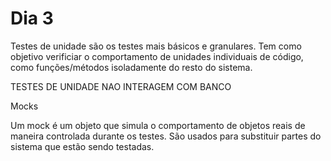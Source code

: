 # Dia 3

Testes de unidade são os testes mais básicos e granulares. Tem como objetivo verificiar o comportamento de unidades individuais de código, como funções/métodos isoladamente do resto do sistema.

TESTES DE UNIDADE NAO INTERAGEM COM BANCO

Mocks

Um mock é um objeto que simula o comportamento de objetos reais de maneira controlada durante os testes. São usados para substituir partes do sistema que estão sendo testadas.
